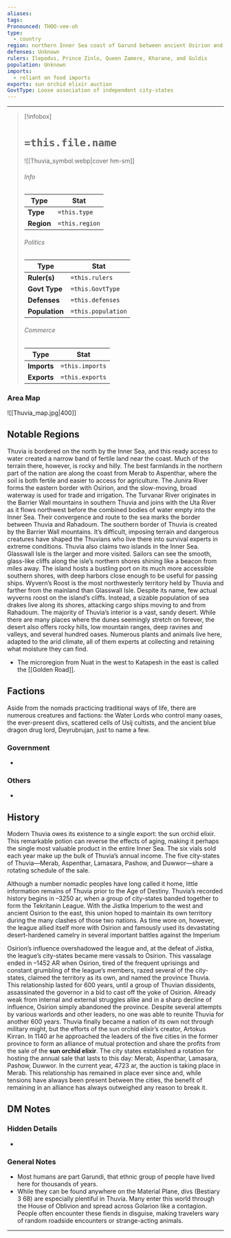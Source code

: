 ```yaml
---
aliases: 
tags: 
Pronounced: THOO-vee-uh
type:
  - country
region: northern Inner Sea coast of Garund between ancient Osirion and godless Rahadoum
defenses: Unknown
rulers: Ilepodus, Prince Zinlo, Queen Zamere, Kharane, and Guldis
population: Unknown
imports:
  - reliant on food imports
exports: sun orchid elixir auction
GovtType: Loose association of independent city-states
---
```


---
> [!infobox]
> # `=this.file.name`
> ![[Thuvia_symbol.webp|cover hm-sm]]
> ###### Info
> Type |  Stat |
> ---|---|
> **Type** | `=this.type` |
> **Region** | `=this.region` |
> ###### Politics
> Type |  Stat |
> ---|---|
> **Ruler(s)** | `=this.rulers` |
> **Govt Type** | `=this.GovtType` |
> **Defenses** | `=this.defenses` |
> **Population**| `=this.population` |
> ###### Commerce
> Type |  Stat |
> ---|---|
> **Imports** | `=this.imports` |
> **Exports** | `=this.exports` |

### Area Map
![[Thuvia_map.jpg|400]]
## Notable Regions
Thuvia is bordered on the north by the Inner Sea, and this ready access to water created a narrow band of fertile land near the coast. Much of the terrain there, however, is rocky and hilly. The best farmlands in the northern part of the nation are along the coast from Merab to Aspenthar, where the soil is both fertile and easier to access for agriculture. The Junira River forms the eastern border with Osirion, and the slow-moving, broad waterway is used for trade and irrigation. The Turvanar River originates in the Barrier Wall mountains in southern Thuvia and joins with the Uta River as it flows northwest before the combined bodies of water empty into the Inner Sea. Their convergence and route to the sea marks the border between Thuvia and Rahadoum. The southern border of Thuvia is created by the Barrier Wall mountains. It’s difficult, imposing terrain and dangerous creatures have shaped the Thuvians who live there into survival experts in extreme conditions. Thuvia also claims two islands in the Inner Sea. Glasswall Isle is the larger and more visited. Sailors can see the smooth, glass-like cliffs along the isle’s northern shores shining like a beacon from miles away. The island hosts a bustling port on its much more accessible southern shores, with deep harbors close enough to be useful for passing ships. Wyvern’s Roost is the most northwesterly territory held by Thuvia and farther from the mainland than Glasswall Isle. Despite its name, few actual wyverns roost on the island’s cliffs. Instead, a sizable population of sea drakes live along its shores, attacking cargo ships moving to and from Rahadoum. The majority of Thuvia’s interior is a vast, sandy desert. While there are many places where the dunes seemingly stretch on forever, the desert also offers rocky hills, low mountain ranges, deep ravines and valleys, and several hundred oases. Numerous plants and animals live here, adapted to the arid climate, all of them experts at collecting and retaining what moisture they can find.
- The microregion from Nuat in the west to Katapesh in the east is called the [[Golden Road]].

## Factions
Aside from the nomads practicing traditional ways of life, there are numerous creatures and factions: the Water Lords who control many oases, the ever-present divs, scattered cells of Usij cultists, and the ancient blue dragon drug lord, Deyrubrujan, just to name a few.
### Government 
- 

### Others 
- 
## History
Modern Thuvia owes its existence to a single export: the sun orchid elixir. This remarkable potion can reverse the effects of aging, making it perhaps the single most valuable product in the entire Inner Sea. The six vials sold each year make up the bulk of Thuvia’s annual income. The five city-states of Thuvia—Merab, Aspenthar, Lamasara, Pashow, and Duwwor—share a rotating schedule of the sale.

Although a number nomadic peoples have long called it home, little information remains of Thuvia prior to the Age of Destiny. Thuvia’s recorded history begins in –3250 ar, when a group of city-states banded together to form the Tekritanin League. With the Jistka Imperium to the west and ancient Osirion to the east, this union hoped to maintain its own territory during the many clashes of those two nations. As time wore on, however, the league allied itself more with Osirion and famously used its devastating desert-hardened camelry in several important battles against the Imperium 

Osirion’s influence overshadowed the league and, at the defeat of Jistka, the league’s city-states became mere vassals to Osirion. This vassalage ended in –1452 AR when Osirion, tired of the frequent uprisings and constant grumbling of the league’s members, razed several of the city-states, claimed the territory as its own, and named the province Thuvia. This relationship lasted for 600 years, until a group of Thuvian dissidents, assassinated the governor in a bid to cast off the yoke of Osirion. Already weak from internal and external struggles alike and in a sharp decline of influence, Osirion simply abandoned the province. Despite several attempts by various warlords and other leaders, no one was able to reunite Thuvia for another 600 years. 
Thuvia finally became a nation of its own not through military might, but the efforts of the sun orchid elixir’s creator, Artokus Kirran. In 1140 ar he approached the leaders of the five cities in the former province to form an alliance of mutual protection and share the profits from the sale of the **sun orchid elixir**. The city states established a rotation for hosting the annual sale that lasts to this day: Merab, Aspenthar, Lamasara, Pashow, Duwwor. In the current year, 4723 ar, the auction is taking place in Merab. This relationship has remained in place ever since and, while tensions have always been present between the cities, the benefit of remaining in an alliance has always outweighed any reason to break it.

## DM Notes

### Hidden Details
- 
### General Notes
- Most humans are part Garundi, that ethnic group of people have lived here for thousands of years. 
- While they can be found anywhere on the Material Plane, divs (Bestiary 3 68) are especially plentiful in Thuvia. Many enter this world through the House of Oblivion and spread across Golarion like a contagion. People often encounter these fiends in disguise, making travelers wary of random roadside encounters or strange-acting animals.
---
